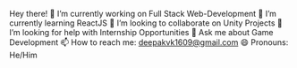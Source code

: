 Hey there!
🔭 I’m currently working on Full Stack Web-Development
🌱 I’m currently learning ReactJS
👯 I’m looking to collaborate on Unity Projects
🤔 I’m looking for help with Internship Opportunities
💬 Ask me about Game Development
📫 How to reach me: deepakvk1609@gmail.com
😄 Pronouns: He/Him

<!---
deepakvk16/deepakvk16 is a ✨ special ✨ repository because its `README.md` (this file) appears on your GitHub profile.
You can click the Preview link to take a look at your changes.
--->
